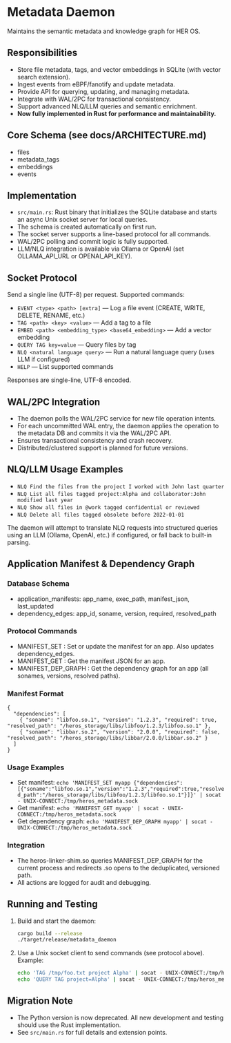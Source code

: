 # Metadata Daemon

Maintains the semantic metadata and knowledge graph for HER OS.

## Responsibilities
- Store file metadata, tags, and vector embeddings in SQLite (with vector search extension).
- Ingest events from eBPF/fanotify and update metadata.
- Provide API for querying, updating, and managing metadata.
- Integrate with WAL/2PC for transactional consistency.
- Support advanced NLQ/LLM queries and semantic enrichment.
- **Now fully implemented in Rust for performance and maintainability.**

## Core Schema (see docs/ARCHITECTURE.md)
- files
- metadata_tags
- embeddings
- events

## Implementation
- `src/main.rs`: Rust binary that initializes the SQLite database and starts an async Unix socket server for local queries.
- The schema is created automatically on first run.
- The socket server supports a line-based protocol for all commands.
- WAL/2PC polling and commit logic is fully supported.
- LLM/NLQ integration is available via Ollama or OpenAI (set OLLAMA_API_URL or OPENAI_API_KEY).

## Socket Protocol
Send a single line (UTF-8) per request. Supported commands:
- `EVENT <type> <path> [extra]` — Log a file event (CREATE, WRITE, DELETE, RENAME, etc.)
- `TAG <path> <key> <value>` — Add a tag to a file
- `EMBED <path> <embedding_type> <base64_embedding>` — Add a vector embedding
- `QUERY TAG key=value` — Query files by tag
- `NLQ <natural language query>` — Run a natural language query (uses LLM if configured)
- `HELP` — List supported commands

Responses are single-line, UTF-8 encoded.

## WAL/2PC Integration
- The daemon polls the WAL/2PC service for new file operation intents.
- For each uncommitted WAL entry, the daemon applies the operation to the metadata DB and commits it via the WAL/2PC API.
- Ensures transactional consistency and crash recovery.
- Distributed/clustered support is planned for future versions.

## NLQ/LLM Usage Examples
- `NLQ Find the files from the project I worked with John last quarter`
- `NLQ List all files tagged project:Alpha and collaborator:John modified last year`
- `NLQ Show all files in @work tagged confidential or reviewed`
- `NLQ Delete all files tagged obsolete before 2022-01-01`

The daemon will attempt to translate NLQ requests into structured queries using an LLM (Ollama, OpenAI, etc.) if configured, or fall back to built-in parsing.

## Application Manifest & Dependency Graph

### Database Schema
- application_manifests: app_name, exec_path, manifest_json, last_updated
- dependency_edges: app_id, soname, version, required, resolved_path

### Protocol Commands
- MANIFEST_SET <app> <json>: Set or update the manifest for an app. Also updates dependency_edges.
- MANIFEST_GET <app>: Get the manifest JSON for an app.
- MANIFEST_DEP_GRAPH <app>: Get the dependency graph for an app (all sonames, versions, resolved paths).

### Manifest Format
```
{
  "dependencies": [
    { "soname": "libfoo.so.1", "version": "1.2.3", "required": true, "resolved_path": "/heros_storage/libs/libfoo/1.2.3/libfoo.so.1" },
    { "soname": "libbar.so.2", "version": "2.0.0", "required": false, "resolved_path": "/heros_storage/libs/libbar/2.0.0/libbar.so.2" }
  ]
}
```

### Usage Examples
- Set manifest:
  `echo 'MANIFEST_SET myapp {"dependencies":[{"soname":"libfoo.so.1","version":"1.2.3","required":true,"resolved_path":"/heros_storage/libs/libfoo/1.2.3/libfoo.so.1"}]}' | socat - UNIX-CONNECT:/tmp/heros_metadata.sock`
- Get manifest:
  `echo 'MANIFEST_GET myapp' | socat - UNIX-CONNECT:/tmp/heros_metadata.sock`
- Get dependency graph:
  `echo 'MANIFEST_DEP_GRAPH myapp' | socat - UNIX-CONNECT:/tmp/heros_metadata.sock`

### Integration
- The heros-linker-shim.so queries MANIFEST_DEP_GRAPH for the current process and redirects .so opens to the deduplicated, versioned path.
- All actions are logged for audit and debugging.

## Running and Testing
1. Build and start the daemon:
   ```sh
   cargo build --release
   ./target/release/metadata_daemon
   ```
2. Use a Unix socket client to send commands (see protocol above).
   Example:
   ```sh
   echo 'TAG /tmp/foo.txt project Alpha' | socat - UNIX-CONNECT:/tmp/heros_metadata.sock
   echo 'QUERY TAG project=Alpha' | socat - UNIX-CONNECT:/tmp/heros_metadata.sock
   ```

## Migration Note
- The Python version is now deprecated. All new development and testing should use the Rust implementation.
- See `src/main.rs` for full details and extension points. 